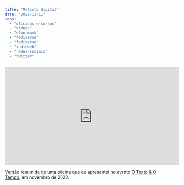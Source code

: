 ```yaml
---
title: "Mefisto Digital"
date: "2022-11-11"
tags: 
  - "oficinas-e-cursos"
  - "videos"
  - "elon-musk"
  - "fediverse"
  - "fediverso"
  - "indieweb"
  - "redes-sociais"
  - "twitter"
---
```


<iframe width="560" height="315" src="https://www.youtube-nocookie.com/embed/COq2qCJ7NrM" title="YouTube video player" frameborder="0" allow="accelerometer; autoplay; clipboard-write; encrypted-media; gyroscope; picture-in-picture" allowfullscreen></iframe>

Versão resumida de uma oficina que eu apresentei no evento [O Texto & O Tempo](https://otextoeotempo.substack.com/), em novembro de 2022.
